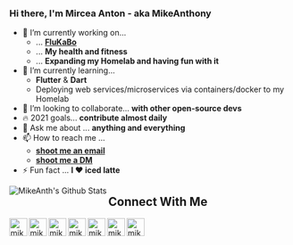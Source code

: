 ### Hi there, I'm Mircea Anton - aka MikeAnthony

- 🔭 I’m currently working on...
  - ... [**FluKaBo**](https://github.com/mikeanth-dvlp/FluKabo)
  - ... **My health and fitness**
  - ... **Expanding my Homelab and having fun with it**
- 🌱 I’m currently learning...
  - **Flutter** & **Dart**
  - Deploying web services/microservices via containers/docker to my Homelab
- 👯 I’m looking to collaborate... **with other open-source devs**
- 🔥 2021 goals... **contribute almost daily**
- 💬 Ask me about ... **anything and everything**
- 📫 How to reach me ... 
  - [**shoot me an email**](mailto:mike.anth99@gmail.com?subject=[GitHub]%20Source%20Han%20Sans)
  - [**shoot me a DM**](#connect-with-me)
- ⚡ Fun fact ... **I ❤️ iced latte**

<img align="left" alt="MikeAnth's Github Stats" src="https://github-readme-stats.mikeanth-dvlp.vercel.app/api?username=mikeanth-dvlp&show_icons=true&hide_border=true"/>


## Connect With Me
[<img align="left" alt="mikeanth | Twitter" width="32px" src="https://cdn.jsdelivr.net/npm/simple-icons@v3/icons/twitter.svg" />][twitter]
[<img align="left" alt="mikeanth | Instagram" width="32px" src="https://cdn.jsdelivr.net/npm/simple-icons@v3/icons/instagram.svg" />][instagram]
[<img align="left" alt="mikeanth | LinkedIn" width="32px" src="https://cdn.jsdelivr.net/npm/simple-icons@v3/icons/linkedin.svg" />][linkedin]
[<img align="left" alt="mikeanth | Discord" width="32px" src="https://cdn.jsdelivr.net/npm/simple-icons@v3/icons/discord.svg" />][discord]
[<img align="left" alt="mikeanth | Reddit" width="32px" src="https://cdn.jsdelivr.net/npm/simple-icons@v3/icons/reddit.svg" />][reddit]
[<img align="left" alt="mikeanth | Steam" width="32px" src="https://cdn.jsdelivr.net/npm/simple-icons@v3/icons/steam.svg" />][steam]
[<img align="left" alt="mikeanth | Spotify" width="32px" src="https://cdn.jsdelivr.net/npm/simple-icons@v3/icons/spotify.svg" />][spotify]

[twitter]: https://twitter.com/mikeanth
[instagram]: https://www.instagram.com/mike_anth/
[linkedin]: https://www.linkedin.com/in/mircea-anton-039b26168/
[discord]: https://discordapp.com/users/637553176991629312
[reddit]: https://www.reddit.com/user/MikeAnth
[steam]: https://steamcommunity.com/id/mikeanth/
[spotify]: https://open.spotify.com/user/jpa2p7j8yrjjce6qtfze0uea5